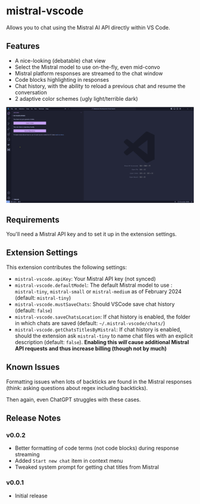 # mistral-vscode

Allows you to chat using the Mistral AI API directly within VS Code.

## Features

- A nice-looking (debatable) chat view
- Select the Mistral model to use on-the-fly, even mid-convo
- Mistral platform responses are streamed to the chat window
- Code blocks highlighting in responses
- Chat history, with the ability to reload a previous chat and resume the conversation
- 2 adaptive color schemes (ugly light/terrible dark)

![Mistral Chat](doc/images/chatExample.gif)

## Requirements

You'll need a Mistral API key and to set it up in the extension settings.

## Extension Settings

This extension contributes the following settings:

* `mistral-vscode.apiKey`: Your Mistral API key (not synced)
* `mistral-vscode.defaultModel`: The default Mistral model to use : `mistral-tiny`, `mistral-small` or `mistral-medium` as of February 2024 (default: `mistral-tiny`)
* `mistral-vscode.mustSaveChats`: Should VSCode save chat history (default: `false`)
* `mistral-vscode.saveChatsLocation`: If chat history is enabled, the folder in which chats are saved (default: `~/.mistral-vscode/chats/`)
* `mistral-vscode.getChatsTitlesByMistral`: If chat history is enabled, should the extension ask `mistral-tiny` to name chat files with an explicit description (default: `false`). **Enabling this _will_ cause additional Mistral API requests and thus increase billing (though not by much)**


## Known Issues

Formatting issues when lots of backticks are found in the Mistral responses (think: asking questions about regex including backticks).

Then again, even ChatGPT struggles with these cases.

## Release Notes

### v0.0.2

- Better formatting of code terms (not code blocks) during response streaming
- Added `Start new chat` item in context menu
- Tweaked system prompt for getting chat titles from Mistral

### v0.0.1

- Initial release
